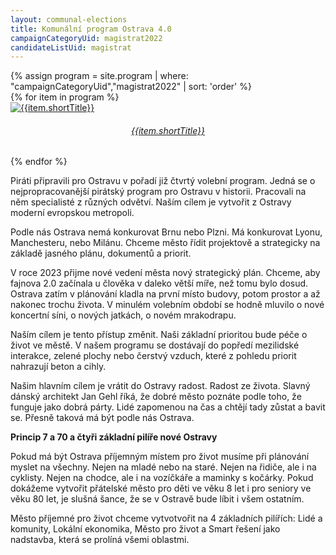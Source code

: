 ```yaml
---
layout: communal-elections
title: Komunální program Ostrava 4.0
campaignCategoryUid: magistrat2022
candidateListUid: magistrat
---
```


<section class="o-section o-section--spaceBot">
  <div class="o-section-inner">
    <div class="o-section-block">
      <div class="c-BasicPage">
        <div class="c-BasicPage-content">
          {% assign program = site.program | where: "campaignCategoryUid","magistrat2022" | sort: 'order' %}
          <div class="row small-up-3 medium-up-5 large-up-7">
            {% for item in program %}
              <div class="column column-block">
                <a href="{{ item.url | relative_url }}">
                  <img class="program-icon" src="{{ item.img | prepend: 'assets/img/' | relative_url }}" alt="{{item.shortTitle}}" />
                  <center>
                    <h6>{{item.shortTitle}}</h6>
                  </center>
                </a>
              </div>
            {% endfor %}
          </div>
        </div>
      </div>
    </div>
  </div>
</section>

Piráti připravili pro Ostravu v pořadí již čtvrtý volební program. Jedná se o nejpropracovanější pirátský program pro Ostravu v historii. Pracovali na něm specialisté z různých odvětví. Naším cílem je vytvořit z Ostravy moderní evropskou metropoli. 

Podle nás Ostrava nemá konkurovat Brnu nebo Plzni. Má konkurovat Lyonu, Manchesteru, nebo Milánu. Chceme město řídit projektově a strategicky na základě jasného plánu, dokumentů a priorit.  

V roce 2023 přijme nové vedení města nový strategický plán. Chceme, aby fajnova 2.0 začínala u člověka v daleko větší míře, než tomu bylo dosud. Ostrava zatím v plánování kladla na první místo budovy, potom prostor a až nakonec trochu života. V minulém volebním období se hodně mluvilo o nové koncertní síni, o nových jatkách, o novém mrakodrapu. 

Naším cílem je tento přístup změnit. Naši základní prioritou bude péče o život ve městě. V našem programu se dostávají do popředí mezilidské interakce, zelené plochy nebo čerstvý vzduch, které z pohledu priorit nahrazují beton a cihly.

Našim hlavním cílem je vrátit do Ostravy radost. Radost ze života. Slavný dánský architekt Jan Gehl říká, že dobré město poznáte podle toho, že funguje jako dobrá párty. Lidé zapomenou na čas a chtějí tady zůstat a bavit se. Přesně taková má být podle nás Ostrava.

**Princip 7 a 70 a čtyři základní pilíře nové Ostravy**

Pokud má být Ostrava příjemným místem pro život musíme při plánování myslet na všechny. Nejen na mladé nebo na staré. Nejen na řidiče, ale i na cyklisty. Nejen na chodce, ale i na vozíčkáře a maminky s kočárky. Pokud dokážeme vytvořit přátelské město pro děti ve věku 8 let i pro seniory ve věku 80 let, je slušná šance, že se v Ostravě bude líbit i všem ostatním.

Město příjemné pro život chceme vytvotvořit na 4 základních pilířích: Lidé a komunity, Lokální ekonomika, Město pro život a Smart řešení jako nadstavba, která se prolíná všemi oblastmi.
